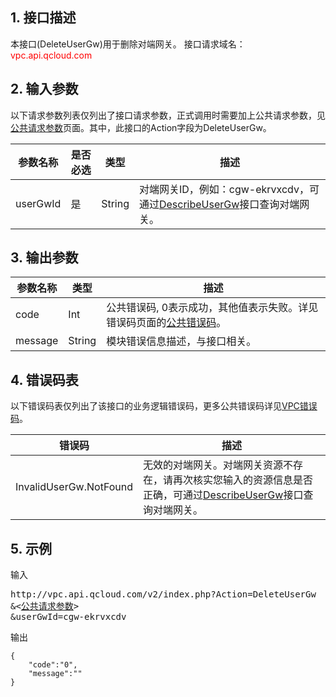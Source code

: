 ## 1. 接口描述
本接口(DeleteUserGw)用于删除对端网关。
接口请求域名：<font style='color:red'>vpc.api.qcloud.com </font>



## 2. 输入参数
以下请求参数列表仅列出了接口请求参数，正式调用时需要加上公共请求参数，见<a href='/document/product/215/4772' title='公共请求参数'>公共请求参数</a>页面。其中，此接口的Action字段为DeleteUserGw。

| 参数名称 | 是否必选  | 类型 | 描述 |
|---------|---------|---------|---------|
| userGwId | 是 | String | 对端网关ID，例如：cgw-ekrvxcdv，可通过<a href="/document/product/215/5119" title="DescribeUserGw">DescribeUserGw</a>接口查询对端网关。 |


## 3. 输出参数

| 参数名称 | 类型 | 描述 |
|---------|---------|---------|
| code | Int | 公共错误码, 0表示成功，其他值表示失败。详见错误码页面的<a href='/document/api/215/4781' title='公共错误码'>公共错误码</a>。|
| message | String | 模块错误信息描述，与接口相关。|

## 4. 错误码表
 以下错误码表仅列出了该接口的业务逻辑错误码，更多公共错误码详见<a href="/doc/api/245/4924" title="VPC错误码">VPC错误码</a>。

| 错误码 | 描述 |
|---------|---------|
| InvalidUserGw.NotFound | 无效的对端网关。对端网关资源不存在，请再次核实您输入的资源信息是否正确，可通过<a href="/document/product/215/5119" title="DescribeUserGw">DescribeUserGw</a>接口查询对端网关。 |

## 5. 示例
输入
<pre>
http://vpc.api.qcloud.com/v2/index.php?Action=DeleteUserGw
&<<a href="/doc/api/229/6976">公共请求参数</a>>
&userGwId=cgw-ekrvxcdv
</pre>
输出
```
{
    "code":"0",
    "message":""
}
```

